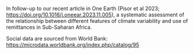 In follow-up to our recent article in One Earth (Pisor et al 2023; https://doi.org/10.1016/j.oneear.2023.11.005), a systematic assessment of the relationship between different features of climate variability and use of remittances in Sub-Saharan Africa.

Social data are sourced from World Bank: https://microdata.worldbank.org/index.php/catalog/95

